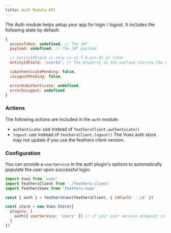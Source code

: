 ```yaml
---
title: Auth Module API
---
```


The Auth module helps setup your app for login / logout.  It includes the following state by default:

```js
{
  accessToken: undefined, // The JWT
  payload: undefined, // The JWT payload

  // entityIdField is only in v1.7.0-pre.41 or later
  entityIdField: 'userId', // The property in the payload storing the user id

  isAuthenticatePending: false,
  isLogoutPending: false,

  errorOnAuthenticate: undefined,
  errorOnLogout: undefined
}
```

### Actions

The following actions are included in the `auth` module:

- `authenticate`: use instead of `feathersClient.authenticate()`
- `logout`: use instead of `feathersClient.logout()`
The Vuex auth store may not update if you use the feathers client version.

### Configuration

You can provide a `userService` in the auth plugin's options to automatically populate the user upon successful login.

```js
import Vuex from 'vuex'
import feathersClient from './feathers-client'
import feathersVuex from 'feathers-vuex'

const { auth } = feathersVuex(feathersClient, { idField: '_id' })

const store = new Vuex.Store({
  plugins: [
    auth({ userService: 'users' }) // if your user service endpoint is named 'users'
  ]
})
```
